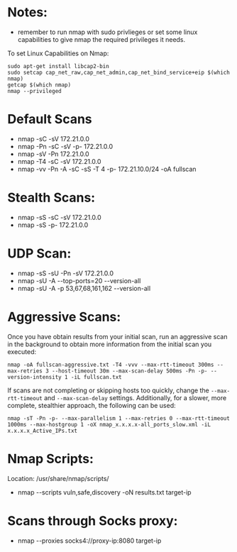 # Notes: 
- remember to run nmap with sudo privlieges or set some linux capabilities to give nmap the required privileges it needs. 

To set Linux Capabilities on Nmap:
```
sudo apt-get install libcap2-bin
sudo setcap cap_net_raw,cap_net_admin,cap_net_bind_service+eip $(which nmap)
getcap $(which nmap)
nmap --privileged
```

# Default Scans
- nmap -sC -sV 172.21.0.0
- nmap -Pn -sC -sV -p- 172.21.0.0
- nmap -sV -Pn 172.21.0.0
- nmap -T4 -sC -sV 172.21.0.0
- nmap -vv -Pn -A -sC -sS -T 4 -p- 172.21.10.0/24 -oA fullscan


# Stealth Scans: 
- nmap -sS -sC -sV 172.21.0.0
- nmap -sS -p- 172.21.0.0

# UDP Scan: 
- nmap -sS -sU -Pn -sV 172.21.0.0
- nmap -sU -A --top-ports=20 --version-all
- nmap -sU -A -p 53,67,68,161,162 --version-all

# Aggressive Scans: 
Once you have obtain results from your initial scan, run an aggressive scan in the background to obtain more information from the initial scan you executed: 

```
nmap -oA fullscan-aggressive.txt -T4 -vvv --max-rtt-timeout 300ms --max-retries 3 --host-timeout 30m --max-scan-delay 500ms -Pn -p- --version-intensity 1 -iL fullscan.txt
```

If scans are not completing or skipping hosts too quickly, change the `--max-rtt-timeout` and `--max-scan-delay` settings. Additionally, for a slower, more complete, stealthier approach, the following can be used:

```
nmap -sT -Pn -p- --max-parallelism 1 --max-retries 0 --max-rtt-timeout 1000ms --max-hostgroup 1 -oX nmap_x.x.x.x-all_ports_slow.xml -iL x.x.x.x_Active_IPs.txt
```

# Nmap Scripts: 

Location: /usr/share/nmap/scripts/

- nmap --scripts vuln,safe,discovery -oN results.txt target-ip

# Scans through Socks proxy: 

- nmap --proxies socks4://proxy-ip:8080 target-ip
